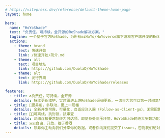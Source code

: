 ```yaml
---
# https://vitepress.dev/reference/default-theme-home-page
layout: home

hero:
  name: "HoYoShade"
  text: "负责任，可持续，全开源的ReShade解决方案。"
  tagline: 一个基于官方ReShade，为所有miHoYo/HoYoverse旗下游戏客户端开发的ReShade解决方案。
  actions:
    - theme: brand
      text: 快速开始
      link: /快速开始/简介.md
    - theme: alt
      text: 项目地址
      link: https://github.com/DuolaD/HoYoShade
    - theme: alt
      text: 发行界面
      link: https://github.com/DuolaD/HoYoShade/releases

features:
  - title: ♻️负责任，可持续，全开源
    details: 持续更新维护，实时跟进上游ReShade源码更新，一切只为您可以第一时间享受所有新特性。同时，HoYoShade所用到的框架均为100%开源，我们不会添加任何形式的后门，也不会以任何形式保存你的数据。你可以随时自由审查所有源代码，以确认我们说到做到。
  - title: 🚀更易用，多联动，更上一层楼
    details: 全新开发可靠，可量化，自适应注入器（Follow-as-Client-go），无需配置任何文件，只需启动游戏，即可完成既往所有繁琐步骤，降低学习成本。同时，这也为我们带来了链式启动的可能，无论使用何种Mod，你总能找到可以联动HoYoShade启动的方式。
  - title: ⛓️‍💥可离线，抗封锁，抗审查
    details: 网络连接要求始终为可选项。即使身处高压环境，HoYoShade的绝大多数功能将始终可用。在某些国际网络受限的国家及地区，HoYoShade将会提供可靠的本地下载方式，也提供了优于官方ReShade的可用性和可靠性。
  - title: 🇭🇰自由，开放，始于香港
    details: 除非你主动向我们分享你的数据，或者你向我们提交了issues，否则我们绝对以任何信息向你索要任何形式的数据。同时，主要开发及维护工作均在香港完成。对于部分敏感操作，我们会与我们的合作伙伴进行合作，以确保我们的活动始终保持匿名。
---
```


